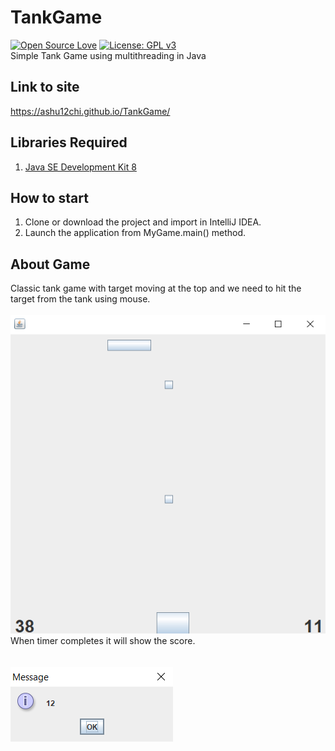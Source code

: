 # TankGame
[![Open Source Love](https://badges.frapsoft.com/os/v1/open-source.svg?v=103)](https://github.com/ellerbrock/open-source-badges/)
[![License: GPL v3](https://img.shields.io/badge/License-GPLv3-blue.svg)](https://www.gnu.org/licenses/gpl-3.0)<br>
Simple Tank Game using multithreading in Java

## Link to site
https://ashu12chi.github.io/TankGame/

## Libraries Required
1. [Java SE Development Kit 8](https://www.oracle.com/technetwork/java/javase/downloads/jdk8-downloads-2133151.html)

## How to start
1. Clone or download the project and import in IntelliJ IDEA.
2. Launch the application from MyGame.main() method.

## About Game
Classic tank game with target moving at the top and we need to hit the target from the tank using mouse.
<br><br>![alt txt](https://github.com/ashu12chi/TankGame/blob/master/Game.png)<br>
When timer completes it will show the score.
<br><br><br>![alt txt](https://github.com/ashu12chi/TankGame/blob/master/Score.png)
